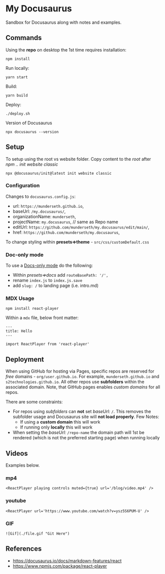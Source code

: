 # My Docusaurus
Sandbox for Docusaurus along with notes and examples.


## Commands

Using the **repo** on desktop the 1st time requires installation:
```
npm install
```

Run locally:

```
yarn start
```

Build:
```
yarn build
```

Deploy:
```
./deploy.sh
```

Version of Docusaurus 
```
npx docusaurus --version
```

## Setup
To setup using the root vs website folder. Copy content to the *root* after *npm .. init website classic*

```
npx @docusaurus/init@latest init website classic
```

### Configuration
Changes to `docusaurus.config.js`:

- url: `https://munderseth.github.io`,
- baseUrl: `/my.docusaurus/`,
- organizationName: `munderseth`,
- projectName: `my.docusaurus`,  // same as Repo name
- editUrl: `https://github.com/munderseth/my.docusaurus/edit/main/`,
- href: `https://github.com/munderseth/my.docusaurus`,      

To change styling within **presets=>theme** - `src/css/customDefault.css`

### Doc-only mode
To use a [Docs-only mode](https://docusaurus.io/docs/docs-introduction#docs-only-mode) do the following:

- Within *presets=>docs* add `routeBasePath: '/',`
- rename `index.js` to `index.js.save`
- add `slug: /` to landing page (i.e. intro.md)

### MDX Usage

```
npm install react-player
```
Within a `mdx` file, below front matter:

```
---
title: Hello
---

import ReactPlayer from 'react-player'
```


## Deployment
When using GitHub for hosting via Pages, specific repos are reserved for *free* domains - `org/user.github.io`. For example, `munderseth.github.io` and `s2technologies.github.io`. All other repos use **subfolders** within the associated domain. Note, that GitHub pages enables *custom domains* for all repos. 

There are some constraints:

- For repos using *subfolders* can **not** set *baseUrl:* `/`. This removes the subfolder usage and Docusaurus site will **not load properly**. Few Notes:
  - If using a **custom domain** this will work
  - If running only **locally** this will work
- When setting the *baseUrl:* `/repo-name` the domain path will 1st be rendered (which is not the preferred starting page) when running locally


## Videos
Examples below.

### mp4

```
<ReactPlayer playing controls muted={true} url='/blog/video.mp4' />
```

### youtube

```
<ReactPlayer url='https://www.youtube.com/watch?v=ysz5S6PUM-U' />
```

### GIF

```
![Gif](./file.gif "Git Here")
```

## References

- https://docusaurus.io/docs/markdown-features/react
- https://www.npmjs.com/package/react-player


